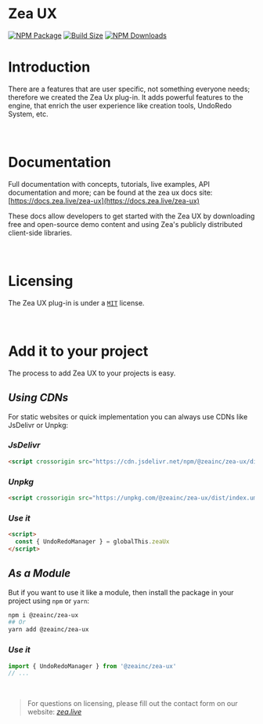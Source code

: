 # Zea UX

[![NPM Package][npm]][npm-url]
[![Build Size][build-size]][build-size-url]
[![NPM Downloads][npm-downloads]][npmtrends-url]

# Introduction
There are a features that are user specific, not something everyone needs; therefore we created the Zea Ux plug-in. It adds powerful features to the engine, that enrich the user experience like creation tools, UndoRedo System, etc.
</br>
</br>
</br>

# Documentation
Full documentation with concepts, tutorials, live examples, API documentation and more; can be found at the zea ux docs site:
[https://docs.zea.live/zea-ux](https://docs.zea.live/zea-ux)

These docs allow developers to get started with the Zea UX by downloading free and open-source demo content and using Zea's publicly distributed client-side libraries.
</br>
</br>
</br>

# Licensing
The Zea UX plug-in is under a [`MIT`](https://en.wikipedia.org/wiki/MIT_License) license.
</br>
</br>
</br>

# Add it to your project
The process to add Zea UX to your projects is easy. 

## *Using CDNs*
For static websites or quick implementation you can always use CDNs like JsDelivr or Unpkg:

### *JsDelivr*
```html
<script crossorigin src="https://cdn.jsdelivr.net/npm/@zeainc/zea-ux/dist/index.umd.min.js"></script>
```
### *Unpkg*
```html
<script crossorigin src="https://unpkg.com/@zeainc/zea-ux/dist/index.umd.js"></script>
```
### *Use it*
```html
<script>
  const { UndoRedoManager } = globalThis.zeaUx
</script>
```

## *As a Module*
But if you want to use it like a module, then install the package in your project using `npm` or `yarn`:

```bash
npm i @zeainc/zea-ux
## Or
yarn add @zeainc/zea-ux
```

### *Use it*
```javascript
import { UndoRedoManager } from '@zeainc/zea-ux'
// ...
```
</br>

> For questions on licensing, please fill out the contact form on our website: [_zea.live_](https://www.zea.live/contact-us)

[npm]: https://badge.fury.io/js/%40zeainc%2Fzea-ux.svg
[npm-url]: https://www.npmjs.com/package/@zeainc/zea-ux
[build-size]: https://badgen.net/bundlephobia/minzip/@zeainc/zea-ux
[build-size-url]: https://bundlephobia.com/result?p=@zeainc/zea-ux
[npm-downloads]: https://img.shields.io/npm/dw/@zeainc/zea-ux
[npmtrends-url]: https://www.npmtrends.com/@zeainc/zea-ux